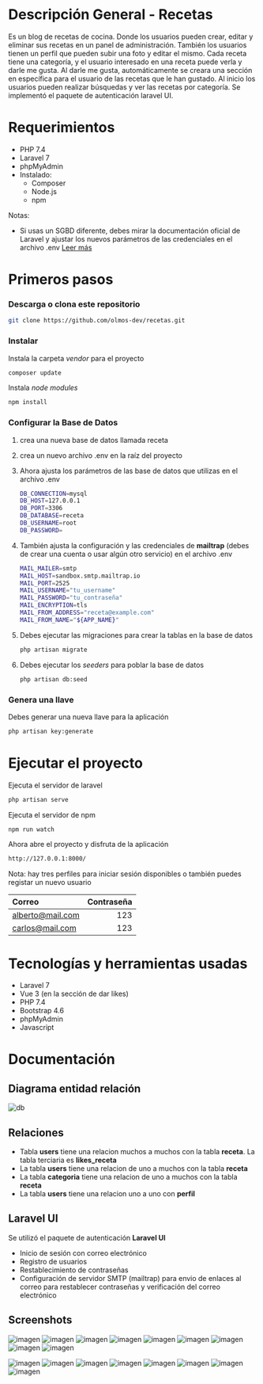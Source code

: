 # Descripción General - Recetas
Es un blog de recetas de cocina. Donde los usuarios pueden crear, editar y eliminar sus recetas en un panel de administración. También los usuarios tienen un perfil que pueden subir una foto y editar el mismo. Cada receta tiene una categoría, y el usuario interesado en una receta puede verla y darle me gusta. Al darle me gusta, automáticamente se creara una sección en específica para el usuario de las recetas que le han gustado. Al inicio los usuarios pueden realizar búsquedas y ver las recetas por categoría. Se implementó el paquete de autenticación laravel UI.  

# Requerimientos
* PHP 7.4
* Laravel 7
* phpMyAdmin
* Instalado:
    * Composer
    * Node.js
    * npm

Notas: 
* Si usas un SGBD diferente, debes mirar la documentación oficial de Laravel y ajustar los nuevos parámetros de las credenciales en el archivo .env
[Leer más](https://laravel.com/docs/7.x/database "Ir a  documentación")

# Primeros pasos

### **Descarga o clona este repositorio**
```bash
git clone https://github.com/olmos-dev/recetas.git
```

### **Instalar**
Instala la carpeta *vendor* para el proyecto
```bash
composer update
```

Instala *node modules*
```bash
npm install
```

### **Configurar la Base de Datos**

1. crea una nueva base de datos llamada receta

2. crea un nuevo archivo .env en la raíz del proyecto

3. Ahora ajusta los parámetros de las base de datos que utilizas en el archivo .env

    ```bash
    DB_CONNECTION=mysql
    DB_HOST=127.0.0.1
    DB_PORT=3306
    DB_DATABASE=receta
    DB_USERNAME=root
    DB_PASSWORD=
    ```
4. También ajusta la configuración y las credenciales de **mailtrap** (debes de crear una cuenta o usar algún otro servicio) en el archivo .env

    ```bash
    MAIL_MAILER=smtp
    MAIL_HOST=sandbox.smtp.mailtrap.io
    MAIL_PORT=2525
    MAIL_USERNAME="tu_username"
    MAIL_PASSWORD="tu_contraseña"
    MAIL_ENCRYPTION=tls
    MAIL_FROM_ADDRESS="receta@example.com"
    MAIL_FROM_NAME="${APP_NAME}"
    ```

5. Debes ejecutar las migraciones para crear la tablas en la base de datos 
    ```bash
    php artisan migrate
    ```
6. Debes ejecutar los *seeders* para poblar la base de datos 
    ```bash
    php artisan db:seed
    ```

### **Genera una llave**

Debes generar una nueva llave para la aplicación

```bash
php artisan key:generate
```

# Ejecutar el proyecto
Ejecuta el servidor de laravel
```bash
php artisan serve
```
Ejecuta el servidor de npm 
```bash
npm run watch
```
Ahora abre el proyecto y disfruta de la aplicación
```bash
http://127.0.0.1:8000/
```
Nota: hay tres perfiles para iniciar sesión disponibles o también puedes registar un nuevo usuario

|Correo|Contraseña|
|:-----|-------:|
|alberto@mail.com|123
|carlos@mail.com|123

# Tecnologías y herramientas usadas
* Laravel 7
* Vue 3 (en la sección de dar likes)
* PHP 7.4
* Bootstrap 4.6
* phpMyAdmin 
* Javascript

# Documentación

## Diagrama entidad relación

![db](files/diagrama.png "Database - Social Network")

## Relaciones
* Tabla **users** tiene una relacion muchos a muchos con la tabla **receta**. La tabla terciaria es **likes_receta**
* La tabla **users** tiene una relacion de uno a muchos con la tabla **receta**
* La tabla **categoria** tiene una relacion de uno a muchos con la tabla **receta**
* La tabla **users** tiene una relacion uno a uno con **perfil** 


## Laravel UI
Se utilizó el paquete de autenticación **Laravel UI**
* Inicio de sesión con correo electrónico
* Registro de usuarios
* Restablecimiento de contraseñas 
* Configuración de servidor SMTP (mailtrap) para envio de enlaces al correo para restablecer contraseñas y verificación del correo electrónico

## Screenshots
![imagen](files/1.png "Página principal")
![imagen](files/2.png "Iniciar sesión")
![imagen](files/3.png "Registro de miembros")
![imagen](files/4.png "Restablecimiento de contraseñas")
![imagen](files/5.png "Panel de administración de las recetas")
![imagen](files/6.png "Vista previa del perfil")
![imagen](files/9.png "Recetas del perfil")
![imagen](files/8-1.png "Editar perfil")
![imagen](files/8-2.png "Editar perfil")

![imagen](files/7-1.png "Crear recetas")
![imagen](files/7-2.png "Crear recetas")
![imagen](files/10-1.png "Editar recetas")
![imagen](files/10-2.png "Editar recetas")
![imagen](files/11.png "Sección de me gusta")
![imagen](files/12-1.png "Vista previa de una receta")
![imagen](files/12-2.png "Vista previa de una receta")
![imagen](files/12-3.png "Vista previa de una receta")







